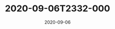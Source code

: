 ---
date: 2020-09-06
title: 2020-09-06T2332-000
hero: 2020/2020-09-06T2332-000.jpeg

# briefly describe the image…
alt: ''

# insert the closed caption text after the three-dash break…
# (include line-breaks, punctuation, and capitalization)
---